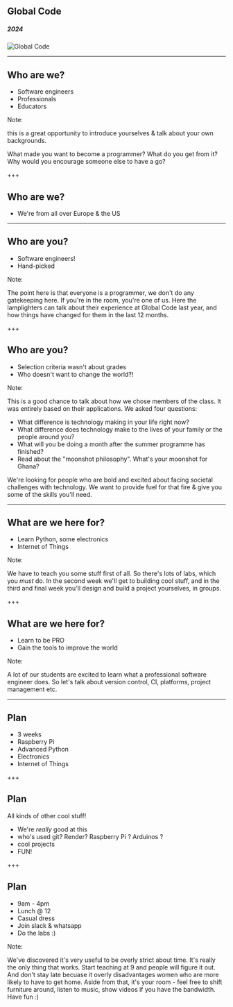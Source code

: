 ## Global Code
##### 2024
![Global Code](/assets/img/GC_Logo_artwork_RGB-LOGO_colour_SMALL.png)

---
## Who are we?
* Software engineers
* Professionals
* Educators

Note:

this is a great opportunity to introduce yourselves & talk about your own backgrounds.

What made you want to become a programmer? What do you get from it? Why would you encourage someone else to have a go?

+++
## Who are we?
* We're from all over Europe & the US

---
## Who are you?
* Software engineers!
* Hand-picked

Note:

The point here is that everyone is a programmer, we don't do any gatekeeping here. If you're in the room, you're one of us. Here the lamplighters can talk about their experience at Global Code last year, and how things have changed for them in the last 12 months.

+++
## Who are you?
* Selection criteria wasn't about grades
* Who doesn't want to change the world?!

Note:

This is a good chance to talk about how we chose members of the class. It was entirely based on their applications. We asked four questions:

* What difference is technology making in your life right now?
* What difference does technology make to the lives of your family or the people around you?
* What will you be doing a month after the summer programme has finished?
* Read about the "moonshot philosophy". What's your moonshot for Ghana?

We're looking for people who are bold and excited about facing societal challenges with technology. We want to provide fuel for that fire & give you some of the skills you'll need.

---
## What are we here for?
* Learn Python, some electronics
* Internet of Things

Note:

We have to teach you some stuff first of all. So there's lots of labs, which you *must* do. In the second week we'll get to building cool stuff, and in the third and final week you'll design and build a project yourselves, in groups.

+++
## What are we here for?
* Learn to be PRO
* Gain the tools to improve the world

Note:

A lot of our students are excited to learn what a professional software engineer does. So let's talk about version control, CI, platforms, project management etc.

---
## Plan
* 3 weeks
* Raspberry Pi
* Advanced Python
* Electronics
* Internet of Things

+++
## Plan
All kinds of other cool stuff!
* We're *really* good at this
* who's used git? Render? Raspberry Pi ? Arduinos ?
* cool projects
* FUN!

+++
## Plan
* 9am - 4pm
* Lunch @ 12
* Casual dress
* Join slack & whatsapp
* Do the labs :)

Note:

We've discovered it's very useful to be overly strict about time. It's really the only thing that works. Start teaching at 9 and people will figure it out. And don't stay late becuase it overly disadvantages women who are more likely to have to get home. Aside from that, it's your room - feel free to shift furniture around, listen to music, show videos if you have the bandwidth. Have fun :)